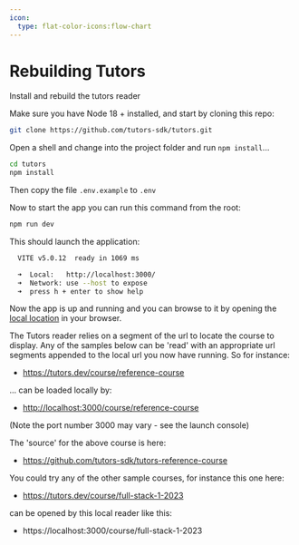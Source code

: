 ```yaml
---
icon:
  type: flat-color-icons:flow-chart
---
```


# Rebuilding Tutors

Install and rebuild the tutors reader

Make sure you have Node 18 + installed, and start by cloning this repo:

~~~bash
git clone https://github.com/tutors-sdk/tutors.git
~~~

Open a shell and change into the project folder and run `npm install`...

~~~bash
cd tutors
npm install
~~~

Then copy the file `.env.example` to `.env`

Now to start the app you can run this command from the root:

~~~bash
npm run dev
~~~

This should launch the application:

~~~bash
  VITE v5.0.12  ready in 1069 ms

  ➜  Local:   http://localhost:3000/
  ➜  Network: use --host to expose
  ➜  press h + enter to show help
~~~

Now the app is up and running and you can browse to it by opening the <a href="http://localhost:3000/">local location</a> in your browser.

The Tutors reader relies on a segment of the url to locate the course to display. Any of the samples below can be 'read' with an appropriate url segments appended to the local url you now have running. So for instance:

- <https://tutors.dev/course/reference-course>

... can be loaded locally by:

- <http://localhost:3000/course/reference-course>

(Note the port number 3000 may vary - see the launch console)

The 'source' for the above course is here:

- https://github.com/tutors-sdk/tutors-reference-course

You could try any of the other sample courses, for instance this one here:

- https://tutors.dev/course/full-stack-1-2023

can be opened by this local reader like this:

- https://localhost:3000/course/full-stack-1-2023
